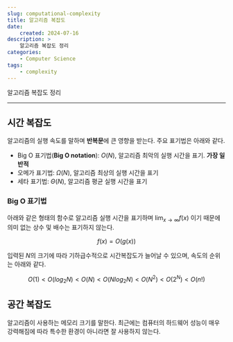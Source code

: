 ```yaml
---
slug: computational-complexity
title: 알고리즘 복잡도
date:
    created: 2024-07-16
description: >
    알고리즘 복잡도 정리
categories:
    - Computer Science
tags:
    - complexity
---
```


알고리즘 복잡도 정리 

<!-- more -->

---

## 시간 복잡도

알고리즘의 실행 속도를 말하며 **반복문**에 큰 영향을 받는다. 주요 표기법은 아래와 같다.  

- Big O 표기법(**Big O notation**): $O(N)$, 알고리즘 최악의 실행 시간을 표기. **가장 일반적**
- 오메가 표기법: $\Omega(N)$, 알고리즘 최상의 실행 시간을 표기
- 세타 표기법: $\Theta(N)$, 알고리즘 평균 실행 시간을 표기

### Big O 표기법

아래와 같은 형태의 함수로 알고리즘 실행 시간을 표기하며 $\lim_{x \to \infty} f(x)$ 이기 때문에 의미 없는 상수 및 배수는 표기하지 않는다.  

$$f(x) = O(g(x))$$

입력된 $N$의 크기에 따라 기하급수적으로 시간복잡도가 늘어날 수 있으며, 속도의 순위는 아래와 같다.  

$$O(1) < O(log_2N) < O(N) < O(Nlog_2N) < O(N^2) < O(2^N) < O(n!)$$

## 공간 복잡도

알고리즘이 사용하는 메모리 크기를 말한다. 최근에는 컴퓨터의 하드웨어 성능이 매우 강력해짐에 따라 특수한 환경이 아니라면 잘 사용하지 않는다.  